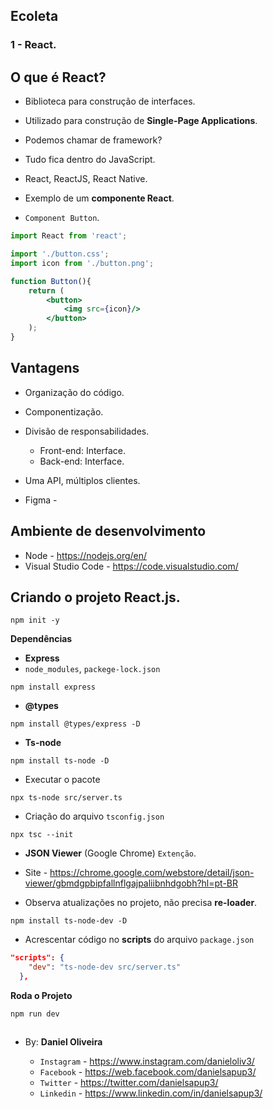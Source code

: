 ## Ecoleta
### 1 - React.

## O que é **React**?
- Biblioteca para construção de interfaces.
- Utilizado para construção de **Single-Page Applications**.
- Podemos chamar de framework?
- Tudo fica dentro do JavaScript.
- React, ReactJS, React Native.

- Exemplo de um **componente React**.
- `Component Button`.
```jsx
import React from 'react';

import './button.css';
import icon from './button.png';

function Button(){
    return (
        <button>
            <img src={icon}/>
        </button>
    );
}
```

## Vantagens
- Organização do código.
- Componentização.
- Divisão de responsabilidades.
  - Front-end: Interface.
  - Back-end: Interface.
- Uma API, múltiplos clientes.


- Figma - 

## Ambiente de desenvolvimento
- Node - https://nodejs.org/en/
- Visual Studio Code - https://code.visualstudio.com/


## Criando o projeto React.js.
```
npm init -y
```

**Dependências**
- **Express**
- `node_modules`, `packege-lock.json`
```
npm install express
```
- **@types**
```
npm install @types/express -D
```
- **Ts-node**
```
npm install ts-node -D
```

- Executar o pacote
```
npx ts-node src/server.ts
```

- Criação do arquivo `tsconfig.json`
```
npx tsc --init
```

- **JSON Viewer** (Google Chrome) `Extenção`.
- Site - https://chrome.google.com/webstore/detail/json-viewer/gbmdgpbipfallnflgajpaliibnhdgobh?hl=pt-BR

- Observa atualizações no projeto, não precisa **re-loader**.

```
npm install ts-node-dev -D
```

- Acrescentar código no **scripts** do arquivo `package.json`
```json
"scripts": {
    "dev": "ts-node-dev src/server.ts"
  },
``` 
**Roda o Projeto**
```
npm run dev
```
































##



##

- By:  **Daniel Oliveira**

  - `Instagram` - https://www.instagram.com/danieloliv3/
  - `Facebook` - https://web.facebook.com/danielsapup3/
  - `Twitter` - https://twitter.com/danielsapup3/
  - `Linkedin` - https://www.linkedin.com/in/danielsapup3/

  ##

